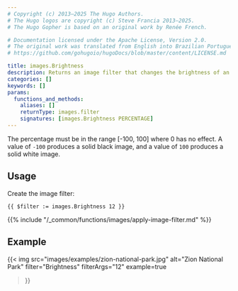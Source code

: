```yaml
---
# Copyright (c) 2013–2025 The Hugo Authors.
# The Hugo logos are copyright (c) Steve Francia 2013–2025.
# The Hugo Gopher is based on an original work by Renée French.

# Documentation licensed under the Apache License, Version 2.0.
# The original work was translated from English into Brazilian Portuguese.
# https://github.com/gohugoio/hugoDocs/blob/master/content/LICENSE.md

title: images.Brightness
description: Returns an image filter that changes the brightness of an image.
categories: []
keywords: []
params:
  functions_and_methods:
    aliases: []
    returnType: images.filter
    signatures: [images.Brightness PERCENTAGE]
---
```


The percentage must be in the range [-100, 100] where 0 has no effect. A value of `-100` produces a solid black image, and a value of `100` produces a solid white image.

## Usage

Create the image filter:

```go-html-template
{{ $filter := images.Brightness 12 }}
```

{{% include "/_common/functions/images/apply-image-filter.md" %}}

## Example

{{< img
  src="images/examples/zion-national-park.jpg"
  alt="Zion National Park"
  filter="Brightness"
  filterArgs="12"
  example=true
>}}
